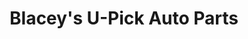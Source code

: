 ---
title: "Blacey's U-Pick Auto Parts"
url: /wrightstown/blaceys-u-pick-auto-parts/
shop: car repair
---